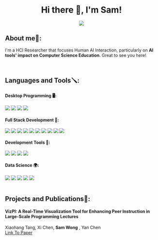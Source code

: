 <h1 align="center">Hi there 👋, I'm Sam!</h1>
<div align="center">
<a href="https://www.linkedin.com/in/sam-wong-34a48a157/"><img align="center" src="https://img.shields.io/badge/-LinkedIn-black.svg?style=for-the-badge&logo=linkedin&colorB=0072b1"></a>
</div>
<h2 align="left">About me🌿:</h2>
<p align="left">I'm a HCI Researcher that focuses Human AI Interaction, particularly on  <b>AI tools' impact on Computer Science Education</b>. Great to see you here!</p> 
<br>

<h2 align="left">Languages and Tools🪛:</h2>

<div>
  <h4 align="left">Desktop Programming 🖥️:</h4>
  <img src="https://img.shields.io/badge/java-%23ED8B00.svg?style=for-the-badge&logo=openjdk&logoColor=white">
  <img src="https://img.shields.io/badge/C-00599C?style=for-the-badge&logo=c&logoColor=white">
  <img src="https://img.shields.io/badge/c++-%2300599C.svg?style=for-the-badge&logo=c%2B%2B&logoColor=white">
  <img src="https://img.shields.io/badge/shell_script-%23121011.svg?style=for-the-badge&logo=gnu-bash&logoColor=white">
</div>

<div>
  <h4 align="left">Full Stack Development 🥞: </h4>
  <img src="https://img.shields.io/badge/html5-%23E34F26.svg?style=for-the-badge&logo=html5&logoColor=white">
  <img src="https://img.shields.io/badge/css3-%231572B6.svg?style=for-the-badge&logo=css3&logoColor=white">
  <img src="https://img.shields.io/badge/javascript-%23323330.svg?style=for-the-badge&logo=javascript&logoColor=%23F7DF1E">
  <img src="https://img.shields.io/badge/bootstrap-%238511FA.svg?style=for-the-badge&logo=bootstrap&logoColor=white">
  <img src="https://img.shields.io/badge/Sass-CC6699?style=for-the-badge&logo=sass&logoColor=white">
  <img src="https://img.shields.io/badge/React-20232A?style=for-the-badge&logo=react&logoColor=61DAFB">
  <img src="https://img.shields.io/badge/MUI-%230081CB.svg?style=for-the-badge&logo=mui&logoColor=white">
   <img src="https://img.shields.io/badge/node.js-6DA55F?style=for-the-badge&logo=node.js&logoColor=white">
    <img src="https://img.shields.io/badge/firebase-%23039BE5.svg?style=for-the-badge&logo=firebase">
     <img src="https://img.shields.io/badge/-jest-%23C21325?style=for-the-badge&logo=jest&logoColor=white">
</div>

<div>
    <h4 align="left">Development Tools 🔨: </h4>
  <img src="https://img.shields.io/badge/git-%23F05033.svg?style=for-the-badge&logo=git&logoColor=white">
  <img src="https://img.shields.io/badge/github-%23121011.svg?style=for-the-badge&logo=github&logoColor=white">
  <img src="https://img.shields.io/badge/VIM-%2311AB00.svg?style=for-the-badge&logo=vim&logoColor=white">
  <img src="https://img.shields.io/badge/Visual%20Studio%20Code-0078d7.svg?style=for-the-badge&logo=visual-studio-code&logoColor=white">

</div>

<div>
    <h4 align="left">Data Science 🌍: </h4>
  <img src="https://img.shields.io/badge/python-3670A0?style=for-the-badge&logo=python&logoColor=ffdd54">
  <img src="https://img.shields.io/badge/numpy-%23013243.svg?style=for-the-badge&logo=numpy&logoColor=white">
  <img src="https://img.shields.io/badge/Matplotlib-%23ffffff.svg?style=for-the-badge&logo=Matplotlib&logoColor=black">
  <img src="https://img.shields.io/badge/pandas-%23150458.svg?style=for-the-badge&logo=pandas&logoColor=white">
  <img src="https://img.shields.io/badge/jupyter-%23FA0F00.svg?style=for-the-badge&logo=jupyter&logoColor=white">

</div>
    
<br>

<h2 align="left">Projects and Publications🔨:</h2>
  <div> 
    <h4>VizPI: A Real-Time Visualization Tool for Enhancing Peer Instruction in Large-Scale Programming Lectures </h4>
    Xiaohang Tang, Xi Chen, <b>Sam Wong</b> , Yan Chen <br>
    <a href="https://dl.acm.org/doi/10.1145/3586182.3616632"> Link To Paper </a>
  </div>


  

</div>

